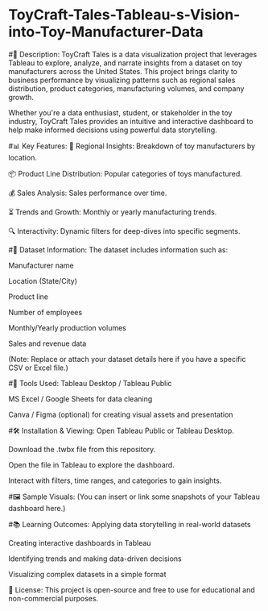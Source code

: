 # ToyCraft-Tales-Tableau-s-Vision-into-Toy-Manufacturer-Data
#📌 Description:
ToyCraft Tales is a data visualization project that leverages Tableau to explore, analyze, and narrate insights from a dataset on toy manufacturers across the United States. This project brings clarity to business performance by visualizing patterns such as regional sales distribution, product categories, manufacturing volumes, and company growth.

Whether you're a data enthusiast, student, or stakeholder in the toy industry, ToyCraft Tales provides an intuitive and interactive dashboard to help make informed decisions using powerful data storytelling.

#📊 Key Features:
📍 Regional Insights: Breakdown of toy manufacturers by location.

📦 Product Line Distribution: Popular categories of toys manufactured.

💰 Sales Analysis: Sales performance over time.

⏳ Trends and Growth: Monthly or yearly manufacturing trends.

🔍 Interactivity: Dynamic filters for deep-dives into specific segments.

#📁 Dataset Information:
The dataset includes information such as:

Manufacturer name

Location (State/City)

Product line

Number of employees

Monthly/Yearly production volumes

Sales and revenue data

(Note: Replace or attach your dataset details here if you have a specific CSV or Excel file.)

#🧰 Tools Used:
Tableau Desktop / Tableau Public

MS Excel / Google Sheets for data cleaning

Canva / Figma (optional) for creating visual assets and presentation

#🛠️ Installation & Viewing:
Open Tableau Public or Tableau Desktop.

Download the .twbx file from this repository.

Open the file in Tableau to explore the dashboard.

Interact with filters, time ranges, and categories to gain insights.

#🖼️ Sample Visuals:
(You can insert or link some snapshots of your Tableau dashboard here.)

#📚 Learning Outcomes:
Applying data storytelling in real-world datasets

Creating interactive dashboards in Tableau

Identifying trends and making data-driven decisions

Visualizing complex datasets in a simple format

🔖 License:
This project is open-source and free to use for educational and non-commercial purposes.

